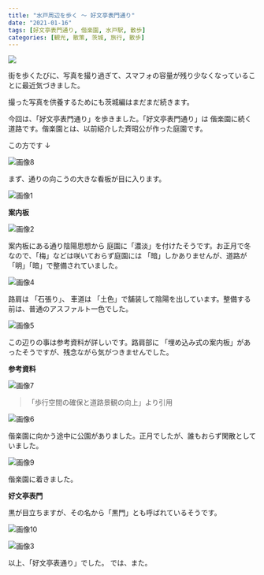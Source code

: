 ```yaml
---
title: "水戸周辺を歩く 〜 好文亭表門通り"
date: "2021-01-16"
tags: [好文亭表門通り, 偕楽園, 水戸駅, 散歩]
categories: [観光, 散策, 茨城, 旅行, 散歩]
---
```


![](https://assets.st-note.com/production/uploads/images/43095785/rectangle_large_type_2_e55583bd1436b4a20a28850c24d7d01f.png?width=800)

街を歩くたびに、写真を撮り過ぎて、スマフォの容量が残り少なくなっていることに最近気づきました。

撮った写真を供養するためにも茨城編はまだまだ続きます。

今回は、「好文亭表門通り」を歩きました。「好文亭表門通り」は 偕楽園に続く道路です。偕楽園とは、以前紹介した斉昭公が作った庭園です。

この方です ↓

![画像8](/assets/nfe9877ce183a_picture_pc_826d20c5b5c94eba976ad8df734abc6d.jpg)

まず、通りの向こうの大きな看板が目に入ります。

![画像1](/assets/nfe9877ce183a_picture_pc_4d62fd2d94ea75de52052540e2b439f9.jpg)

**案内板**

![画像2](/assets/nfe9877ce183a_picture_pc_795b02ccbe890a9db2ad6b27de66d879.jpg)

案内板にある通り陰陽思想から 庭園に「濃淡」を付けたそうです。お正月で冬なので、「梅」などは咲いておらず庭園には 「暗」しかありませんが、道路が「明」「暗」で整備されていました。

![画像4](/assets/nfe9877ce183a_picture_pc_064b48d87448e13916595163a468ebb8.jpg)

路肩は 「石張り」、 車道は 「土色」で舗装して陰陽を出しています。整備する前は、普通のアスファルト一色でした。

![画像5](/assets/nfe9877ce183a_picture_pc_1417ed95d0fdfda32f7eff7f08b93820.jpg)

この辺りの事は参考資料が詳しいです。路肩部に 「埋め込み式の案内板」があったそうですが、残念ながら気がつきませんでした。

**参考資料**

![画像7](/assets/nfe9877ce183a_picture_pc_6786a420abeed2ca3a901e65d19831d8.png)

> 「歩行空間の確保と道路景観の向上」より引用

![画像6](/assets/nfe9877ce183a_picture_pc_686baaf7412d50654322921c23b2ac21.jpg)

偕楽園に向かう途中に公園がありました。正月でしたが、誰もおらず閑散としていました。

![画像9](/assets/nfe9877ce183a_picture_pc_9959214ef3ceb3038c60ee40f63b84f7.jpg)

偕楽園に着きました。

**好文亭表門**

黒が目立ちますが、その名から「黒門」とも呼ばれているそうです。

![画像10](/assets/nfe9877ce183a_picture_pc_9f40319590ed115c93fb97b671d8918d.jpg)

![画像3](/assets/nfe9877ce183a_picture_pc_593ca3f71b661d16dffe9fbb9f57659a.jpg)

以上、「好文亭表通り」でした。 では、また。
